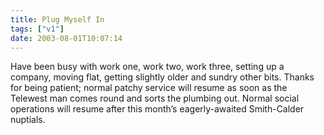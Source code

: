 ```yaml
---
title: Plug Myself In
tags: ["v1"]
date: 2003-08-01T10:07:14
---
```


Have been busy with work one, work two, work three, setting up a company, moving flat, getting slightly older and sundry other bits. Thanks for being patient; normal patchy service will resume as soon as the Telewest man comes round and sorts the plumbing out. Normal social operations will resume after this month&#8217;s eagerly-awaited Smith-Calder nuptials.
